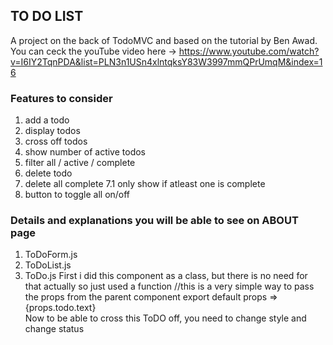 ## TO DO LIST 

A project on the back of TodoMVC and based on the tutorial by Ben Awad. 
You can ceck the youTube video here -> https://www.youtube.com/watch?v=I6IY2TqnPDA&list=PLN3n1USn4xlntqksY83W3997mmQPrUmqM&index=16

### Features to consider 
1. add a todo
2. display todos
3. cross off todos
4. show number of active todos 
5. filter all / active / complete
6. delete todo
7. delete all complete
    7.1 only show if atleast one is complete 
8. button to toggle all on/off 

### Details and explanations you will be able to see on ABOUT page

1. ToDoForm.js
2. ToDoList.js
3. ToDo.js 
    First i did this component as a class, but there is no need for that actually so just used a function 
    //this is a very simple way to pass the props from the parent component
    export default props =>  
    <div>
        {props.todo.text}
    </div>
    Now to be able to cross this ToDO off, you need to change style and change status
    
